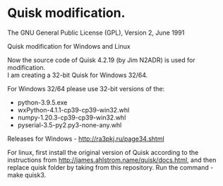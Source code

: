# Quisk modification. 

The GNU General Public License (GPL), Version 2, June 1991

Quisk modification for Windows and Linux

Now the source code of Quisk 4.2.19 (by Jim N2ADR) is used for modification.  
I am creating a 32-bit Quisk for Windows 32/64.

For Windows 32/64 please use 32-bit versions of the:
- python-3.9.5.exe
- wxPython-4.1.1-cp39-cp39-win32.whl
- numpy-1.20.3-cp39-cp39-win32.whl
- pyserial-3.5-py2.py3-none-any.whl

Releases for Windows - http://ra3pkj.ru/page34.shtml

For linux, first install the original version of Quisk according to the instructions from http://james.ahlstrom.name/quisk/docs.html, and then replace quisk folder by taking from this repository. Run the command - make quisk3.
